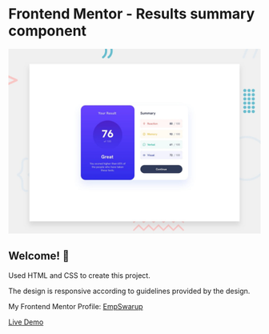 # Frontend Mentor - Results summary component

![Design preview for the Results summary component coding challenge](./design/desktop-preview.jpg)

## Welcome! 👋

Used HTML and CSS to create this project.

The design is responsive according to guidelines provided by the design.

My Frontend Mentor Profile: [EmpSwarup](https://www.frontendmentor.io/profile/EmpSwarup)

[Live Demo](https://empswarup.github.io/result-summary-frontendmentor/)
